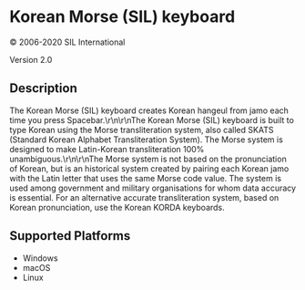Korean Morse (SIL) keyboard
==============

© 2006-2020 SIL International

Version 2.0

Description
-----------

The Korean Morse (SIL) keyboard creates Korean hangeul from jamo each time you press Spacebar.\r\n\r\nThe Korean Morse (SIL) keyboard is built to type Korean using the Morse transliteration system, also called SKATS (Standard Korean Alphabet Transliteration System). The Morse system is designed to make Latin-Korean transliteration 100% unambiguous.\r\n\r\nThe Morse system is not based on the pronunciation of Korean, but is an historical system created by pairing each Korean jamo with the Latin letter that uses the same Morse code value. The system is used among government and military organisations for whom data accuracy is essential. For an alternative accurate transliteration system, based on Korean pronunciation, use the Korean KORDA keyboards.

Supported Platforms
-------------------
 * Windows
 * macOS
 * Linux


